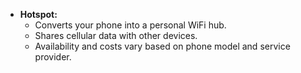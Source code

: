 - **Hotspot:**
    - Converts your phone into a personal WiFi hub.
    - Shares cellular data with other devices.
    - Availability and costs vary based on phone model and service provider.